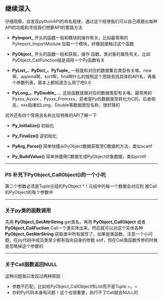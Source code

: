 ## 继续深入

仔细观察，会发现pythonAPI的命名规律，通过这个规律我们可以自己琢磨出每种API的功能和寻找我们想要API的套路方法

* **PyImport_** 开头的函数一般和模块的操作有关，比如最常用的PyImport_ImportModule 加载一个模块，好像就接触过这个函数

* **PyObject_** 开头的函数一般和获取，操作 函数，类对象的属性有关，比如PyObject_CallFunction就是调用一个Py函数有关

* **PyList_、PyDict_、PyTuple_** 一般就和对应的数据集合类型有关咯，new啊，append啊，sort啊，find啊什么的按照这个思路去找具体的API名，再看个参数列表，基本上都知道怎么用了吧0.0

* **PyLong_、PyDouble_ ...** 这些函数就跟对应的数据类型有关咯，最常用的Pyxxx_Asxxx 、Pyxxx_Fromxxx，前者是Py的数据类型转化为C的，后者相反，xxx指诸如Long、Double等数据类型名称，很好猜的

另外还有四个常用且名称比较特殊的API了解一下

* **Py_Initialize()** 初始化

* **Py_Finalize()** 逆初始化

* **PyArg_Parse()** 简单快捷从PyObject数据获取至C数据的方法，类似scanf

* **Py_BuildValue()** 简单快捷用C数据生成PyObject对象数据，类似printf


---
### PS 补充下PyObject_CallObject()的一个小坑
第二个参数必须是Tuple元组的PyObject *！元组中的每一个数据会对应到 被Call的PyObject的每个参数中

---
### 关于py类的函数调用

先用 **PyObject_GetAttrString** get类名，再用 **PyObject_CallObject** 或者 **PyObject_CallFuction** Call一个类实体出来，然后就可以对这个实体各种 **PyObject_GetAttrString** 获取类中所有属性了，如果是类函数，注意一个小问题，在py代码中成员类至少都有指向自身的参数 self，但在Call类函数传参的时候是忽略掉这个参数的

---
### 关于Call函数返回NULL
这种问题我只发现过两种原因：

* 参数不匹配，比如给PyObject_CallObject传List而不是Tuple =。=
* 你的Py代码本身有问题！这个也很重要，执行不了Call就会NULL的
